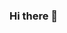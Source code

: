 ### Hi there 👋

<!--
**unclebey/unclebey** is a ✨ _special_ ✨ repository because its `README.md` (this file) appears on your GitHub profile.

Here are some ideas to get you started:

- 🔭 I am Abiodun Aderibigbe ###"Sir Bey"
- 🌱 with an overwhelming zeal to deploy his skills, experience and zeal in technology management, development and advocate to postively influence the Africa and global space in the postive direction of the Economy.
- 👯 I’m looking to collaborate on wonderful projects 
- ###Cloud & Devops
- ####Fullstack

- 💬 Ask me about
- 📫 How to reach me:  abiodun.ribigbe@gmail.com
- 😄 Pronouns: He, His
- ⚡ Fun fact: Love Cooking 
-->
